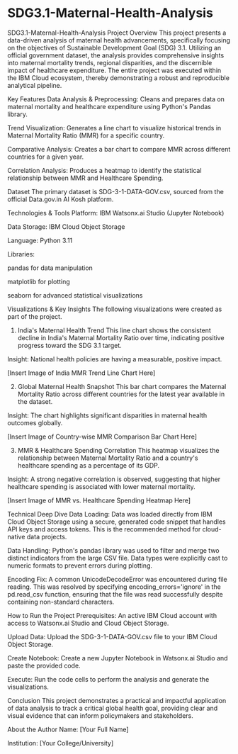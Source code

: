 # SDG3.1-Maternal-Health-Analysis
SDG3.1-Maternal-Health-Analysis
Project Overview
This project presents a data-driven analysis of maternal health advancements, specifically focusing on the objectives of Sustainable Development Goal (SDG) 3.1. Utilizing an official government dataset, the analysis provides comprehensive insights into maternal mortality trends, regional disparities, and the discernible impact of healthcare expenditure. The entire project was executed within the IBM Cloud ecosystem, thereby demonstrating a robust and reproducible analytical pipeline.

Key Features
Data Analysis & Preprocessing: Cleans and prepares data on maternal mortality and healthcare expenditure using Python's Pandas library.

Trend Visualization: Generates a line chart to visualize historical trends in Maternal Mortality Ratio (MMR) for a specific country.

Comparative Analysis: Creates a bar chart to compare MMR across different countries for a given year.

Correlation Analysis: Produces a heatmap to identify the statistical relationship between MMR and Healthcare Spending.

Dataset
The primary dataset is SDG-3-1-DATA-GOV.csv, sourced from the official Data.gov.in AI Kosh platform.

Technologies & Tools
Platform: IBM Watsonx.ai Studio (Jupyter Notebook)

Data Storage: IBM Cloud Object Storage

Language: Python 3.11

Libraries:

pandas for data manipulation

matplotlib for plotting

seaborn for advanced statistical visualizations

Visualizations & Key Insights
The following visualizations were created as part of the project.

1. India's Maternal Health Trend
This line chart shows the consistent decline in India's Maternal Mortality Ratio over time, indicating positive progress toward the SDG 3.1 target.

Insight: National health policies are having a measurable, positive impact.

[Insert Image of India MMR Trend Line Chart Here]

2. Global Maternal Health Snapshot
This bar chart compares the Maternal Mortality Ratio across different countries for the latest year available in the dataset.

Insight: The chart highlights significant disparities in maternal health outcomes globally.

[Insert Image of Country-wise MMR Comparison Bar Chart Here]

3. MMR & Healthcare Spending Correlation
This heatmap visualizes the relationship between Maternal Mortality Ratio and a country's healthcare spending as a percentage of its GDP.

Insight: A strong negative correlation is observed, suggesting that higher healthcare spending is associated with lower maternal mortality.

[Insert Image of MMR vs. Healthcare Spending Heatmap Here]

Technical Deep Dive
Data Loading: Data was loaded directly from IBM Cloud Object Storage using a secure, generated code snippet that handles API keys and access tokens. This is the recommended method for cloud-native data projects.

Data Handling: Python's pandas library was used to filter and merge two distinct indicators from the large CSV file. Data types were explicitly cast to numeric formats to prevent errors during plotting.

Encoding Fix: A common UnicodeDecodeError was encountered during file reading. This was resolved by specifying encoding_errors='ignore' in the pd.read_csv function, ensuring that the file was read successfully despite containing non-standard characters.

How to Run the Project
Prerequisites: An active IBM Cloud account with access to Watsonx.ai Studio and Cloud Object Storage.

Upload Data: Upload the SDG-3-1-DATA-GOV.csv file to your IBM Cloud Object Storage.

Create Notebook: Create a new Jupyter Notebook in Watsonx.ai Studio and paste the provided code.

Execute: Run the code cells to perform the analysis and generate the visualizations.

Conclusion
This project demonstrates a practical and impactful application of data analysis to track a critical global health goal, providing clear and visual evidence that can inform policymakers and stakeholders.

About the Author
Name: [Your Full Name]

Institution: [Your College/University]
